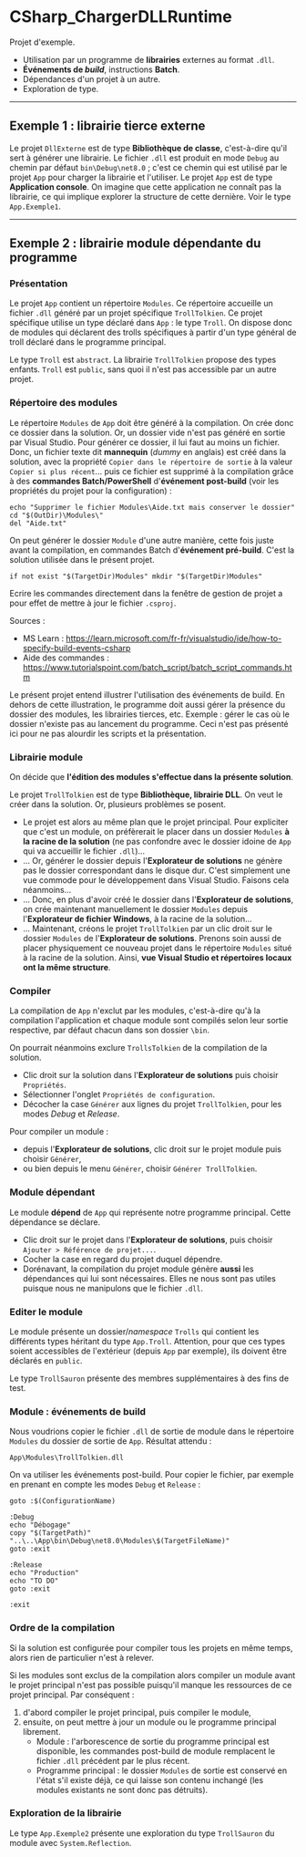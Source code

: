 # CSharp_ChargerDLLRuntime

Projet d'exemple.
- Utilisation par un programme de **librairies** externes au format `.dll`. 
- **Événements de *build***, instructions **Batch**.
- Dépendances d'un projet à un autre.
- Exploration de type.

---

## Exemple 1 : librairie tierce externe

Le projet `DllExterne` est de type **Bibliothèque de classe**, c'est-à-dire qu'il sert à générer une librairie. Le fichier `.dll` est produit en mode `Debug` au chemin par défaut `bin\Debug\net8.0` ; c'est ce chemin qui est utilisé par le projet `App` pour charger la librairie et l'utiliser. Le projet `App` est de type **Application console**. On imagine que cette application ne connaît pas la librairie, ce qui implique explorer la structure de cette dernière. Voir le type `App.Exemple1`.

---

## Exemple 2 : librairie module dépendante du programme

### Présentation

Le projet `App` contient un répertoire `Modules`. Ce répertoire accueille un fichier `.dll` généré par un projet spécifique `TrollTolkien`. Ce projet spécifique utilise un type déclaré dans `App` : le type `Troll`. On dispose donc de modules qui déclarent des trolls spécifiques à partir d'un type général de troll déclaré dans le programme principal.

Le type `Troll` est `abstract`. La librairie `TrollTolkien` propose des types enfants. `Troll` est `public`, sans quoi il n'est pas accessible par un autre projet.

### Répertoire des modules

Le répertoire `Modules` de `App` doit être généré à la compilation. On crée donc ce dossier dans la solution. Or, un dossier vide n'est pas généré en sortie par Visual Studio. Pour générer ce dossier, il lui faut au moins un fichier. Donc, un fichier texte dit **mannequin** (*dummy* en anglais) est créé dans la solution, avec la propriété `Copier dans le répertoire de sortie` à la valeur `Copier si plus récent`... puis ce fichier est supprimé à la compilation grâce à des **commandes Batch/PowerShell** d'**événement post-build** (voir les propriétés du projet pour la configuration) : 

```Batch
echo "Supprimer le fichier Modules\Aide.txt mais conserver le dossier"
cd "$(OutDir)\Modules\"
del "Aide.txt"
```

On peut générer le dossier `Module` d'une autre manière, cette fois juste avant la compilation, en commandes Batch d'**événement pré-build**. C'est la solution utilisée dans le présent projet.

```
if not exist "$(TargetDir)Modules" mkdir "$(TargetDir)Modules"
```

Ecrire les commandes directement dans la fenêtre de gestion de projet a pour effet de mettre à jour le fichier `.csproj`.

Sources :
- MS Learn : https://learn.microsoft.com/fr-fr/visualstudio/ide/how-to-specify-build-events-csharp
- Aide des commandes : https://www.tutorialspoint.com/batch_script/batch_script_commands.htm

Le présent projet entend illustrer l'utilisation des événements de build. En dehors de cette illustration, le programme doit aussi gérer la présence du dossier des modules, les librairies tierces, etc. Exemple : gérer le cas où le dossier n'existe pas au lancement du programme. Ceci n'est pas présenté ici pour ne pas alourdir les scripts et la présentation. 

### Librairie module

On décide que **l'édition des modules s'effectue dans la présente solution**.

Le projet `TrollTolkien` est de type **Bibliothèque, librairie DLL**. On veut le créer dans la solution. Or, plusieurs problèmes se posent.
- Le projet est alors au même plan que le projet principal. Pour expliciter que c'est un module, on préfèrerait le placer dans un dossier `Modules` **à la racine de la solution** (ne pas confondre avec le dossier idoine de `App` qui va accueillir le fichier `.dll`)...
- ... Or, générer le dossier depuis l'**Explorateur de solutions** ne génère pas le dossier correspondant dans le disque dur. C'est simplement une vue commode pour le développement dans Visual Studio. Faisons cela néanmoins...
- ... Donc, en plus d'avoir créé le dossier dans l'**Explorateur de solutions**, on crée maintenant manuellement le dossier `Modules` depuis l'**Explorateur de fichier Windows**, à la racine de la solution...
- ... Maintenant, créons le projet `TrollTolkien` par un clic droit sur le dossier `Modules` de l'**Explorateur de solutions**. Prenons soin aussi de placer physiquement ce nouveau projet dans le répertoire `Modules` situé à la racine de la solution. Ainsi, **vue Visual Studio et répertoires locaux ont la même structure**.

### Compiler

La compilation de `App` n'exclut par les modules, c'est-à-dire qu'à la compilation l'application et chaque module sont compilés selon leur sortie respective, par défaut chacun dans son dossier `\bin`. 

On pourrait néanmoins exclure `TrollsTolkien` de la compilation de la solution.
- Clic droit sur la solution dans l'**Explorateur de solutions** puis choisir `Propriétés`.
- Sélectionner l'onglet `Propriétés de configuration`.
- Décocher la case `Générer` aux lignes du projet `TrollTolkien`, pour les modes *Debug* et *Release*.

Pour compiler un module :
- depuis l'**Explorateur de solutions**, clic droit sur le projet module puis choisir `Générer`,
- ou bien depuis le menu `Générer`, choisir `Générer TrollTolkien`.

### Module dépendant

Le module **dépend** de `App` qui représente notre programme principal. Cette dépendance se déclare. 
- Clic droit sur le projet dans l'**Explorateur de solutions**, puis choisir `Ajouter > Référence de projet...`.
- Cocher la case en regard du projet duquel dépendre.
- Dorénavant, la compilation du projet module génère **aussi** les dépendances qui lui sont nécessaires. Elles ne nous sont pas utiles puisque nous ne manipulons que le fichier `.dll`.

### Editer le module

Le module présente un dossier/*namespace* `Trolls` qui contient les différents types héritant du type `App.Troll`. Attention, pour que ces types soient accessibles de l'extérieur (depuis `App` par exemple), ils doivent être déclarés en `public`.

Le type `TrollSauron` présente des membres supplémentaires à des fins de test.

### Module : événements de build

Nous voudrions copier le fichier `.dll` de sortie de module dans le répertoire `Modules` du dossier de sortie de `App`. Résultat attendu : 

```
App\Modules\TrollTolkien.dll
```

On va utiliser les événements post-build. Pour copier le fichier, par exemple en prenant en compte les modes `Debug` et `Release` :

```
goto :$(ConfigurationName)

:Debug
echo "Débogage"
copy "$(TargetPath)" "..\..\App\bin\Debug\net8.0\Modules\$(TargetFileName)"
goto :exit

:Release
echo "Production"
echo "TO DO"
goto :exit

:exit
```

### Ordre de la compilation

Si la solution est configurée pour compiler tous les projets en même temps, alors rien de particulier n'est à relever.

Si les modules sont exclus de la compilation alors compiler un module avant le projet principal n'est pas possible puisqu'il manque les ressources de ce projet principal. Par conséquent :
1. d'abord compiler le projet principal, puis compiler le module,
2. ensuite, on peut mettre à jour un module ou le programme principal librement.
   - Module : l'arborescence de sortie du programme principal est disponible, les commandes post-build de module remplacent le fichier `.dll` précédent par le plus récent.
   - Programme principal : le dossier `Modules` de sortie est conservé en l'état s'il existe déjà, ce qui laisse son contenu inchangé (les modules existants ne sont donc pas détruits).

### Exploration de la librairie

Le type `App.Exemple2` présente une exploration du type `TrollSauron` du module avec `System.Reflection`.
